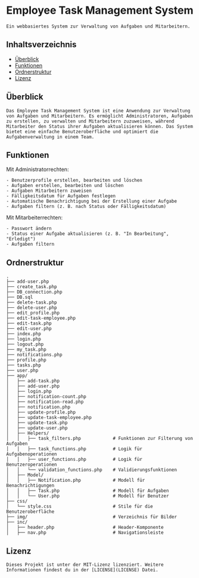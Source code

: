 # Employee Task Management System

    Ein webbasiertes System zur Verwaltung von Aufgaben und Mitarbeitern.

## Inhaltsverzeichnis

- [Überblick](#überblick)
- [Funktionen](#funktionen)
- [Ordnerstruktur](#ordnerstruktur)
- [Lizenz](#lizenz)

## Überblick

    Das Employee Task Management System ist eine Anwendung zur Verwaltung von Aufgaben und Mitarbeitern. Es ermöglicht Administratoren, Aufgaben zu erstellen, zu verwalten und Mitarbeitern zuzuweisen, während Mitarbeiter den Status ihrer Aufgaben aktualisieren können. Das System bietet eine einfache Benutzeroberfläche und optimiert die Aufgabenverwaltung in einem Team.

## Funktionen

Mit Administratorrechten:

    - Benutzerprofile erstellen, bearbeiten und löschen
    - Aufgaben erstellen, bearbeiten und löschen
    - Aufgaben Mitarbeitern zuweisen
    - Fälligkeitsdatum für Aufgaben festlegen
    - Automatische Benachrichtigung bei der Erstellung einer Aufgabe
    - Aufgaben filtern (z. B. nach Status oder Fälligkeitsdatum)

Mit Mitarbeiterrechten:

    - Passwort ändern
    - Status einer Aufgabe aktualisieren (z. B. "In Bearbeitung", "Erledigt")
    - Aufgaben filtern


## Ordnerstruktur

    .
    ├── add-user.php
    ├── create_task.php
    ├── DB_connection.php
    ├── DB.sql
    ├── delete-task.php
    ├── delete-user.php
    ├── edit_profile.php
    ├── edit-task-employee.php
    ├── edit-task.php
    ├── edit-user.php
    ├── index.php
    ├── login.php
    ├── logout.php
    ├── my_task.php
    ├── notifications.php
    ├── profile.php
    ├── tasks.php
    ├── user.php
    ├── app/
    │   ├── add-task.php
    │   ├── add-user.php
    │   ├── login.php
    │   ├── notification-count.php
    │   ├── notification-read.php
    │   ├── notification.php
    │   ├── update-profile.php
    │   ├── update-task-employee.php
    │   ├── update-task.php
    │   ├── update-user.php
    │   ├── Helpers/
    │   │   ├── task_filters.php            # Funktionen zur Filterung von Aufgaben 
    │   │   ├── task_functions.php          # Logik für Aufgabenoperationen 
    │   │   ├── user_functions.php          # Logik für Benutzeroperationen 
    │   │   └── validation_functions.php    # Validierungsfunktionen 
    │   ├── Model/
    │   │   ├── Notification.php            # Modell für Benachrichtigungen 
    │   │   ├── Task.php                    # Modell für Aufgaben 
    │   │   └── User.php                    # Modell für Benutzer 
    ├── css/
    │   └── style.css                       # Stile für die Benutzeroberfläche 
    ├── img/                                # Verzeichnis für Bilder 
    ├── inc/
    │   ├── header.php                      # Header-Komponente 
    │   ├── nav.php                         # Navigationsleiste 

## Lizenz

    Dieses Projekt ist unter der MIT-Lizenz lizenziert. Weitere Informationen findest du in der [LICENSE](LICENSE) Datei.